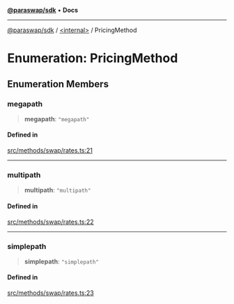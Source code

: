 [**@paraswap/sdk**](../../README.md) • **Docs**

***

[@paraswap/sdk](../../globals.md) / [\<internal\>](../README.md) / PricingMethod

# Enumeration: PricingMethod

## Enumeration Members

### megapath

> **megapath**: `"megapath"`

#### Defined in

[src/methods/swap/rates.ts:21](https://github.com/paraswap/paraswap-sdk/blob/master/src/methods/swap/rates.ts#L21)

***

### multipath

> **multipath**: `"multipath"`

#### Defined in

[src/methods/swap/rates.ts:22](https://github.com/paraswap/paraswap-sdk/blob/master/src/methods/swap/rates.ts#L22)

***

### simplepath

> **simplepath**: `"simplepath"`

#### Defined in

[src/methods/swap/rates.ts:23](https://github.com/paraswap/paraswap-sdk/blob/master/src/methods/swap/rates.ts#L23)
